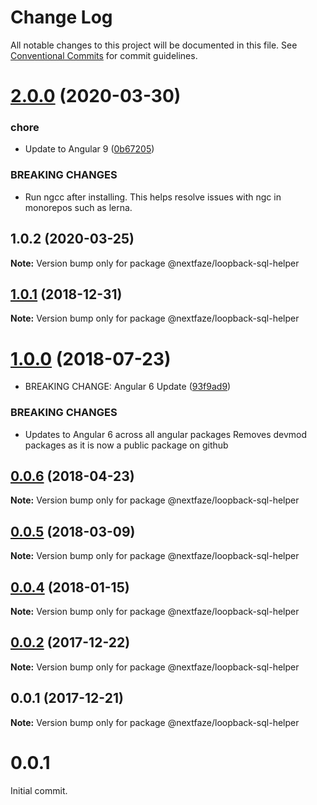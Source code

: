 # Change Log

All notable changes to this project will be documented in this file.
See [Conventional Commits](https://conventionalcommits.org) for commit guidelines.

# [2.0.0](https://github.com/NextFaze/npm-modules/compare/@nextfaze/loopback-sql-helper@1.0.2...@nextfaze/loopback-sql-helper@2.0.0) (2020-03-30)


### chore

* Update to Angular 9 ([0b67205](https://github.com/NextFaze/npm-modules/commit/0b67205e48aae8a496f85f1bdff945e29c375bf0))


### BREAKING CHANGES

* Run ngcc after installing.
This helps resolve issues with ngc in monorepos such as lerna.





## 1.0.2 (2020-03-25)

**Note:** Version bump only for package @nextfaze/loopback-sql-helper





## [1.0.1](https://gitlab.nextfaze.com/nextfaze/npm-module-seed/compare/@nextfaze/loopback-sql-helper@1.0.0...@nextfaze/loopback-sql-helper@1.0.1) (2018-12-31)

**Note:** Version bump only for package @nextfaze/loopback-sql-helper





<a name="1.0.0"></a>
# [1.0.0](https://gitlab.nextfaze.com/nextfaze/npm-module-seed/compare/@nextfaze/loopback-sql-helper@0.0.6...@nextfaze/loopback-sql-helper@1.0.0) (2018-07-23)


* BREAKING CHANGE: Angular 6 Update ([93f9ad9](https://gitlab.nextfaze.com/nextfaze/npm-module-seed/commit/93f9ad9))


### BREAKING CHANGES

* Updates to Angular 6 across all angular packages
Removes devmod packages as it is now a public package on github




<a name="0.0.6"></a>
## [0.0.6](https://gitlab.nextfaze.com/nextfaze/npm-module-seed/compare/@nextfaze/loopback-sql-helper@0.0.5...@nextfaze/loopback-sql-helper@0.0.6) (2018-04-23)




**Note:** Version bump only for package @nextfaze/loopback-sql-helper

<a name="0.0.5"></a>
## [0.0.5](https://gitlab.nextfaze.com/nextfaze/npm-module-seed/compare/@nextfaze/loopback-sql-helper@0.0.4...@nextfaze/loopback-sql-helper@0.0.5) (2018-03-09)




**Note:** Version bump only for package @nextfaze/loopback-sql-helper

<a name="0.0.4"></a>
## [0.0.4](https://gitlab.nextfaze.com/nextfaze/npm-module-seed/compare/@nextfaze/loopback-sql-helper@0.0.3...@nextfaze/loopback-sql-helper@0.0.4) (2018-01-15)




**Note:** Version bump only for package @nextfaze/loopback-sql-helper

<a name="0.0.2"></a>
## [0.0.2](https://gitlab.nextfaze.com/nextfaze/npm-module-seed/compare/@nextfaze/loopback-sql-helper@0.0.1...@nextfaze/loopback-sql-helper@0.0.2) (2017-12-22)




**Note:** Version bump only for package @nextfaze/loopback-sql-helper

<a name="0.0.1"></a>
## 0.0.1 (2017-12-21)




**Note:** Version bump only for package @nextfaze/loopback-sql-helper

# 0.0.1

Initial commit.
